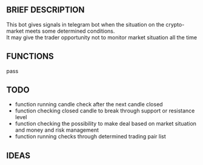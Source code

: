 ## BRIEF DESCRIPTION

This bot gives signals in telegram bot when the situation on the crypto-market meets some determined conditions.   
It may give the trader opportunity not to monitor market situation all the time

## FUNCTIONS

pass

## TODO

- function running candle check after the next candle closed
- function checking closed candle to break through support or resistance level
- function checking the possibility to make deal based on market situation and money and risk management
- function running checks through determined trading pair list

## IDEAS


